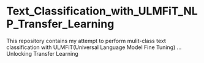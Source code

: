 # Text_Classification_with_ULMFiT_NLP_Transfer_Learning
This repository contains my attempt to perform mulit-class text classification with ULMFiT(Universal Language Model Fine Tuning) ... Unlocking Transfer Learning 
